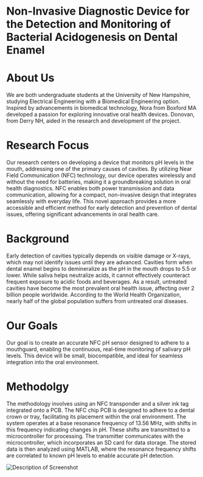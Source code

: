# Non-Invasive Diagnostic Device for the Detection and Monitoring of Bacterial Acidogenesis on Dental Enamel
# About Us 
We are both undergraduate students at the University of New Hampshire, studying Electrical Engineering with a Biomedical Engineering option. Inspired by advancements in biomedical technology, Nora from Boxford MA developed a passion for exploring innovative oral health devices. Donovan, from Derry NH, aided in the research and development of the project.
# Research Focus
Our research centers on developing a device that monitors pH levels in the mouth, addressing one of the primary causes of cavities. By utilizing Near Field Communication (NFC) technology, our device operates wirelessly and without the need for batteries, making it a groundbreaking solution in oral health diagnostics. NFC enables both power transmission and data communication, allowing for a compact, non-invasive design that integrates seamlessly with everyday life. This novel approach provides a more accessible and efficient method for early detection and prevention of dental issues, offering significant advancements in oral health care.
# Background
Early detection of cavities typically depends on visible damage or X-rays, which may not identify issues until they are advanced. Cavities form when dental enamel begins to demineralize as the pH in the mouth drops to 5.5 or lower. While saliva helps neutralize acids, it cannot effectively counteract frequent exposure to acidic foods and beverages. As a result, untreated cavities have become the most prevalent oral health issue, affecting over 2 billion people worldwide. According to the World Health Organization, nearly half of the global population suffers from untreated oral diseases.
# Our Goals
Our goal is to create an accurate NFC pH sensor designed to adhere to a mouthguard, enabling the continuous, real-time monitoring of salivary pH levels. This device will be small, biocompatible, and ideal for seamless integration into the oral environment.
# Methodolgy
The methodology involves using an NFC transponder and a silver ink tag integrated onto a PCB. The NFC chip PCB is designed to adhere to a dental crown or tray, facilitating its placement within the oral environment. The system operates at a base resonance frequency of 13.56 MHz, with shifts in this frequency indicating changes in pH. These shifts are transmitted to a microcontroller for processing. The transmitter communicates with the microcontroller, which incorporates an SD card for data storage. The stored data is then analyzed using MATLAB, where the resonance frequency shifts are correlated to known pH levels to enable accurate pH detection.

![Description of Screenshot](assets/images/Screenshot-2024-10-21-8.30.40-PM.png)
